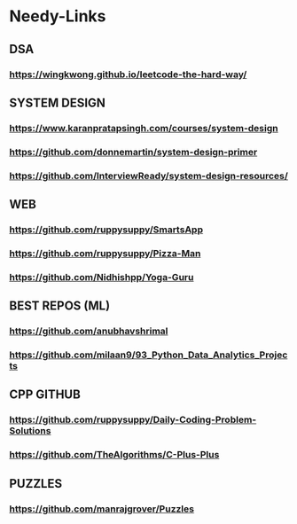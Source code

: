 # Needy-Links
## DSA
### https://wingkwong.github.io/leetcode-the-hard-way/
## SYSTEM DESIGN
### https://www.karanpratapsingh.com/courses/system-design
### https://github.com/donnemartin/system-design-primer
### https://github.com/InterviewReady/system-design-resources/
## WEB
### https://github.com/ruppysuppy/SmartsApp
### https://github.com/ruppysuppy/Pizza-Man
### https://github.com/Nidhishpp/Yoga-Guru
## BEST REPOS (ML)
### https://github.com/anubhavshrimal
### https://github.com/milaan9/93_Python_Data_Analytics_Projects
## CPP GITHUB
### https://github.com/ruppysuppy/Daily-Coding-Problem-Solutions
### https://github.com/TheAlgorithms/C-Plus-Plus
## PUZZLES
### https://github.com/manrajgrover/Puzzles
